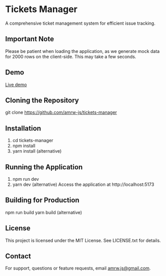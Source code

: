 # Tickets Manager

A comprehensive ticket management system for efficient issue tracking.


## Important Note
Please be patient when loading the application, as we generate mock data for 2000 rows on the client-side. This may take a few seconds.

## Demo
[Live demo]([http://example.com](https://tickets-manager-two.vercel.app/))

## Cloning the Repository
git clone https://github.com/amrw-js/tickets-manager


## Installation
1. cd tickets-manager
2. npm install
3. yarn install (alternative)


## Running the Application
1. npm run dev
2. yarn dev (alternative)
Access the application at http://localhost:5173


## Building for Production
npm run build
yarn build (alternative)

## License
This project is licensed under the MIT License. See LICENSE.txt for details.


## Contact
For support, questions or feature requests, email amrw.js@gmail.com.
